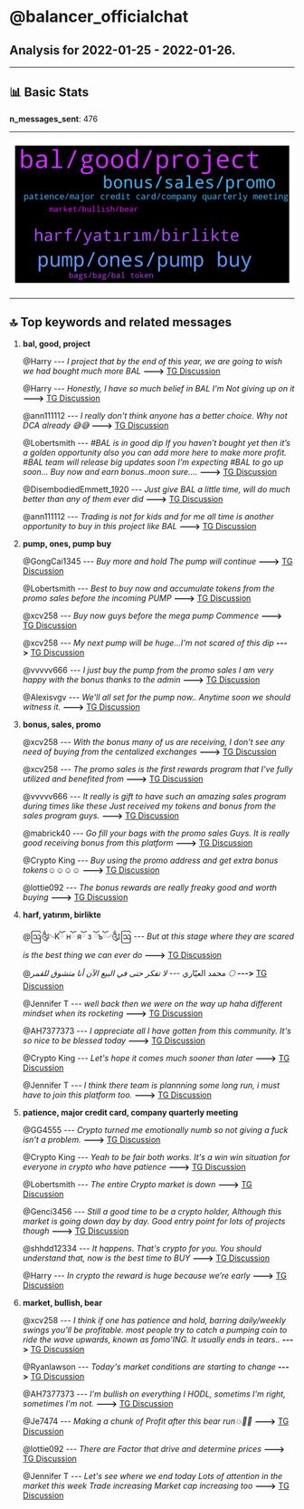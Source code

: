 # **@balancer_officialchat**
 ## Analysis for **2022-01-25** - **2022-01-26**.

---

## 📊 **Basic Stats**

**n_messages_sent**: 476

---
![wordcloud](balancer_officialchat_1Days_wordcloud.png)

---


## 🔝 **Top keywords and related messages**

1. **bal, good, project**

    @Harry --- *I project that by the end of this year, we are going to wish we had bought much more BAL* **--->** [TG Discussion](https://t.me/balancer_officialchat/25672)

    @Harry --- *Honestly, I have so much belief in BAL I'm Not giving up on it* **--->** [TG Discussion](https://t.me/balancer_officialchat/25520)

    @ann111112 --- *I really don't think anyone has a better choice. Why not DCA already 😅😅* **--->** [TG Discussion](https://t.me/balancer_officialchat/25729)

    @Lobertsmith --- *#BAL  is in good dip  If you haven’t bought yet then it’s a golden opportunity also you can add more here to make more profit.  #BAL  team will release big updates soon I’m expecting #BAL  to go up soon... Buy now and earn bonus..moon sure....* **--->** [TG Discussion](https://t.me/balancer_officialchat/25600)

    @DisembodiedEmmett_1920 --- *Just give BAL a little time, will do much better than any of them ever did* **--->** [TG Discussion](https://t.me/balancer_officialchat/25682)

    @ann111112 --- *Trading is not for kids  and for me all time is another opportunity to buy in this project like BAL* **--->** [TG Discussion](https://t.me/balancer_officialchat/26043)

2. **pump, ones, pump buy**

    @GongCai1345 --- *Buy more and hold The pump will continue* **--->** [TG Discussion](https://t.me/balancer_officialchat/25519)

    @Lobertsmith --- *Best to buy now and accumulate tokens from the promo sales before the incoming PUMP* **--->** [TG Discussion](https://t.me/balancer_officialchat/26052)

    @xcv258 --- *Buy now guys before the mega pump Commence* **--->** [TG Discussion](https://t.me/balancer_officialchat/25681)

    @xcv258 --- *My next pump will be huge...I'm not scared of this dip* **--->** [TG Discussion](https://t.me/balancer_officialchat/25643)

    @vvvvv666 --- *I just buy the pump from the promo sales I am very happy with the bonus thanks to the admin* **--->** [TG Discussion](https://t.me/balancer_officialchat/25705)

    @Alexisvgv --- *We'll all set for the pump now.. Anytime soon we should witness it.* **--->** [TG Discussion](https://t.me/balancer_officialchat/25540)

3. **bonus, sales, promo**

    @xcv258 --- *With the bonus many of us are receiving, I don't see any need of buying from the centalized exchanges* **--->** [TG Discussion](https://t.me/balancer_officialchat/25863)

    @xcv258 --- *The promo sales is the first rewards program that I've fully utilized and benefited from* **--->** [TG Discussion](https://t.me/balancer_officialchat/25989)

    @vvvvv666 --- *It really is  gift to have such an amazing sales program during times like these  Just received my tokens and bonus from the sales program guys.* **--->** [TG Discussion](https://t.me/balancer_officialchat/25895)

    @mabrick40 --- *Go fill your bags with the promo sales Guys. It is really good receiving bonus from this platform* **--->** [TG Discussion](https://t.me/balancer_officialchat/25566)

    @Crypto King --- *Buy using the promo address and get extra bonus  tokens☺️☺️☺️☺️* **--->** [TG Discussion](https://t.me/balancer_officialchat/25646)

    @lottie092 --- *The bonus rewards are really freaky good and worth buying* **--->** [TG Discussion](https://t.me/balancer_officialchat/26001)

4. **harf, yatırım, birlikte**

    @ဩ༂࿙Ƙོ нོ яོ з ོъོ࿚༃ဩ --- *But at this stage where they are scared is the best thing we can ever do* **--->** [TG Discussion](https://t.me/balancer_officialchat/25527)

    @محمد العيّاري --- *لا تفكر حتى في البيع الآن أنا متشوق للقمر 🌕* **--->** [TG Discussion](https://t.me/balancer_officialchat/25980)

    @Jennifer T --- *well back then we were on the way up haha different mindset when its rocketing* **--->** [TG Discussion](https://t.me/balancer_officialchat/25647)

    @AH7377373 --- *I appreciate all I have gotten from this community. It's so nice to be blessed today* **--->** [TG Discussion](https://t.me/balancer_officialchat/25656)

    @Crypto King --- *Let's hope it comes much sooner than later* **--->** [TG Discussion](https://t.me/balancer_officialchat/25521)

    @Jennifer T --- *I think there team is plannning some long run, i must have to join this platform too.* **--->** [TG Discussion](https://t.me/balancer_officialchat/25523)

5. **patience, major credit card, company quarterly meeting**

    @GG4555 --- *Crypto turned me emotionally numb so not giving a fuck isn't a problem.* **--->** [TG Discussion](https://t.me/balancer_officialchat/26022)

    @Crypto King --- *Yeah to be fair both works.  It's a win win situation for everyone in crypto who have patience* **--->** [TG Discussion](https://t.me/balancer_officialchat/25750)

    @Lobertsmith --- *The entire Crypto market is down* **--->** [TG Discussion](https://t.me/balancer_officialchat/25801)

    @Genci3456 --- *Still a good time to be a crypto holder, Although this market is going down day by day. Good entry point for lots of projects though* **--->** [TG Discussion](https://t.me/balancer_officialchat/25482)

    @shhdd12334 --- *It happens. That's crypto for you. You should understand that, now is the best time to BUY* **--->** [TG Discussion](https://t.me/balancer_officialchat/25530)

    @Harry --- *In crypto the reward is huge because we’re early* **--->** [TG Discussion](https://t.me/balancer_officialchat/25880)

6. **market, bullish, bear**

    @xcv258 --- *I think if one has patience and hold, barring daily/weekly swings you'll be profitable. most people try to catch a pumping coin to ride the wave upwards, known as fomo'ING. It usually ends in tears..* **--->** [TG Discussion](https://t.me/balancer_officialchat/25772)

    @Ryanlawson --- *Today's market conditions are starting to change* **--->** [TG Discussion](https://t.me/balancer_officialchat/25669)

    @AH7377373 --- *I'm bullish on everything I HODL, sometims I'm right, sometimes I'm not.* **--->** [TG Discussion](https://t.me/balancer_officialchat/25745)

    @Je7474 --- *Making a chunk of Profit after this bear run💥🚀💯* **--->** [TG Discussion](https://t.me/balancer_officialchat/25782)

    @lottie092 --- *There are Factor that drive and determine prices* **--->** [TG Discussion](https://t.me/balancer_officialchat/25477)

    @Jennifer T --- *Let's see where we end today Lots of attention in the market this week Trade increasing Market cap increasing too* **--->** [TG Discussion](https://t.me/balancer_officialchat/25849)

